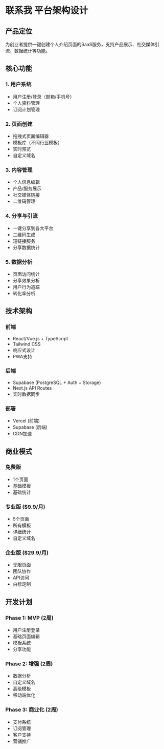 # 联系我 平台架构设计

## 产品定位
为创业者提供一键创建个人介绍页面的SaaS服务，支持产品展示、社交媒体引流、数据统计等功能。

## 核心功能

### 1. 用户系统
- 用户注册/登录（邮箱/手机号）
- 个人资料管理
- 订阅计划管理

### 2. 页面创建
- 拖拽式页面编辑器
- 模板库（不同行业模板）
- 实时预览
- 自定义域名

### 3. 内容管理
- 个人信息编辑
- 产品/服务展示
- 社交媒体链接
- 二维码管理

### 4. 分享与引流
- 一键分享到各大平台
- 二维码生成
- 短链接服务
- 分享数据统计

### 5. 数据分析
- 页面访问统计
- 分享效果分析
- 用户行为追踪
- 转化率分析

## 技术架构

### 前端
- React/Vue.js + TypeScript
- Tailwind CSS
- 响应式设计
- PWA支持

### 后端
- Supabase (PostgreSQL + Auth + Storage)
- Next.js API Routes
- 实时数据同步

### 部署
- Vercel (前端)
- Supabase (后端)
- CDN加速

## 商业模式

### 免费版
- 1个页面
- 基础模板
- 基础统计

### 专业版 ($9.9/月)
- 5个页面
- 所有模板
- 详细统计
- 自定义域名

### 企业版 ($29.9/月)
- 无限页面
- 团队协作
- API访问
- 白标定制

## 开发计划

### Phase 1: MVP (2周)
- 用户注册登录
- 基础页面编辑
- 模板系统
- 分享功能

### Phase 2: 增强 (2周)
- 数据分析
- 自定义域名
- 高级模板
- 移动端优化

### Phase 3: 商业化 (2周)
- 支付系统
- 订阅管理
- 客户支持
- 营销推广
